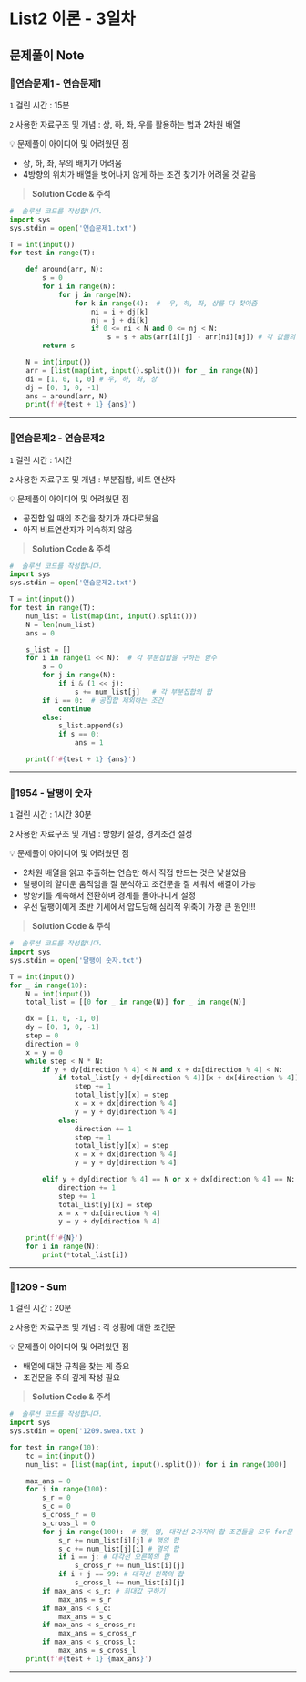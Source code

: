 # List2 이론 -  3일차

## 문제풀이 Note

### 🔰연습문제1 - 연습문제1

`1` 걸린 시간 :  15분

`2` 사용한 자료구조 및 개념 : 상, 하, 좌, 우를 활용하는 법과 2차원 배열



 💡 문제풀이 아이디어 및 어려웠던 점

- 상, 하, 좌, 우의 배치가 어려움
- 4방향의 위치가 배열을 벗어나지 않게 하는 조건 찾기가 어려울 것 같음

> **Solution Code & 주석**

```python
#  솔루션 코드를 작성합니다.
import sys
sys.stdin = open('연습문제1.txt')

T = int(input())
for test in range(T):

    def around(arr, N):
        s = 0
        for i in range(N):
            for j in range(N):
                for k in range(4):  #  우, 하, 좌, 상를 다 찾아줌
                    ni = i + dj[k]
                    nj = j + di[k]
                    if 0 <= ni < N and 0 <= nj < N:
                        s = s + abs(arr[i][j] - arr[ni][nj]) # 각 값들의 절대값의 합을 구함
        return s

    N = int(input())
    arr = [list(map(int, input().split())) for _ in range(N)]
    di = [1, 0, 1, 0] # 우, 하, 좌, 상
    dj = [0, 1, 0, -1]
    ans = around(arr, N)
    print(f'#{test + 1} {ans}')
```

------

### 🔰연습문제2 - 연습문제2

`1` 걸린 시간 :  1시간

`2` 사용한 자료구조 및 개념 : 부분집합, 비트 연산자



 💡 문제풀이 아이디어 및 어려웠던 점

- 공집합 일 때의 조건을 찾기가 까다로웠음
- 아직 비트연산자가 익숙하지 않음

> **Solution Code & 주석**

```python
#  솔루션 코드를 작성합니다.
import sys
sys.stdin = open('연습문제2.txt')

T = int(input())
for test in range(T):
    num_list = list(map(int, input().split()))
    N = len(num_list)
    ans = 0

    s_list = []
    for i in range(1 << N):  # 각 부분집합을 구하는 함수
        s = 0
        for j in range(N):
            if i & (1 << j):
                s += num_list[j]   # 각 부분집합의 합
        if i == 0:  # 공집합 제외하는 조건
            continue
        else:
            s_list.append(s)
            if s == 0:
                ans = 1

    print(f'#{test + 1} {ans}')
```

------

### 🔰1954 - 달팽이 숫자

`1` 걸린 시간 : 1시간 30분

`2` 사용한 자료구조 및 개념 : 방향키 설정, 경계조건 설정



 💡 문제풀이 아이디어 및 어려웠던 점

- 2차원 배열을 읽고 추출하는 연습만 해서 직접 만드는 것은 낯설었음
- 달팽이의 얄미운 움직임을 잘 분석하고 조건문을 잘 세워서 해결이 가능
- 방향키를 계속해서 전환하며 경계를 돌아다니게 설정
- 우선 달팽이에게 초반 기세에서 압도당해 심리적 위축이 가장 큰 원인!!!

> **Solution Code & 주석**

```python
#  솔루션 코드를 작성합니다.
import sys
sys.stdin = open('달팽이 숫자.txt')

T = int(input())
for _ in range(10):
    N = int(input())
    total_list = [[0 for _ in range(N)] for _ in range(N)]

    dx = [1, 0, -1, 0]                                                              # 우, 하, 좌, 상
    dy = [0, 1, 0, -1]
    step = 0                                                                        # 입력될 값 and 각 단계의 값
    direction = 0                                                                   # 방향키
    x = y = 0                                                                       # 초기값
    while step < N * N:                                                             # 25까지 하기 조건문 반복
        if y + dy[direction % 4] < N and x + dx[direction % 4] < N:                 # 범위를 이탈하면 안되므로 각각의 x, y 좌표값은 N 미만
            if total_list[y + dy[direction % 4]][x + dx[direction % 4]] == 0:       # 한 칸 진행할 곳의 값이 0이면 이동 가능
                step += 1                                                           # 해당 칸에 step 기록 후 step과 x, y 좌표값을 상승/여전히 direction은 동일
                total_list[y][x] = step
                x = x + dx[direction % 4]
                y = y + dy[direction % 4]
            else:                                                                   # 앞 칸에 숫자가 있으면 방향 전환 후 step과 x, y좌표값 상승
                direction += 1
                step += 1
                total_list[y][x] = step
                x = x + dx[direction % 4]
                y = y + dy[direction % 4]

        elif y + dy[direction % 4] == N or x + dx[direction % 4] == N:              # x, y 좌표가 범위를 초과하는 경우
            direction += 1                                                          # 방향 전환 및 다른 변수 값 조정
            step += 1
            total_list[y][x] = step
            x = x + dx[direction % 4]
            y = y + dy[direction % 4]

    print(f'#{N}')
    for i in range(N):                                                              # 결과 출력
        print(*total_list[i])
```

------

### 🔰1209 - Sum

`1` 걸린 시간 :  20분

`2` 사용한 자료구조 및 개념 : 각 상황에 대한 조건문



💡 문제풀이 아이디어 및 어려웠던 점

- 배열에 대한 규칙을 찾는 게 중요
- 조건문을 주의 깊게 작성 필요

> **Solution Code & 주석**

```python
#  솔루션 코드를 작성합니다.
import sys
sys.stdin = open('1209.swea.txt')

for test in range(10):
    tc = int(input())
    num_list = [list(map(int, input().split())) for i in range(100)]

    max_ans = 0
    for i in range(100):
        s_r = 0
        s_c = 0
        s_cross_r = 0
        s_cross_l = 0
        for j in range(100):  # 행, 열, 대각선 2가지의 합 조건들을 모두 for문 하나에 넣음
            s_r += num_list[i][j] # 행의 합
            s_c += num_list[j][i] # 열의 합
            if i == j: # 대각선 오른쪽의 합
                s_cross_r += num_list[i][j]
            if i + j == 99: # 대각선 왼쪽의 합
                s_cross_l += num_list[i][j]
        if max_ans < s_r: # 최대값 구하기
            max_ans = s_r
        if max_ans < s_c:
            max_ans = s_c
        if max_ans < s_cross_r:
            max_ans = s_cross_r
        if max_ans < s_cross_l:
            max_ans = s_cross_l
    print(f'#{test + 1} {max_ans}')
```

------